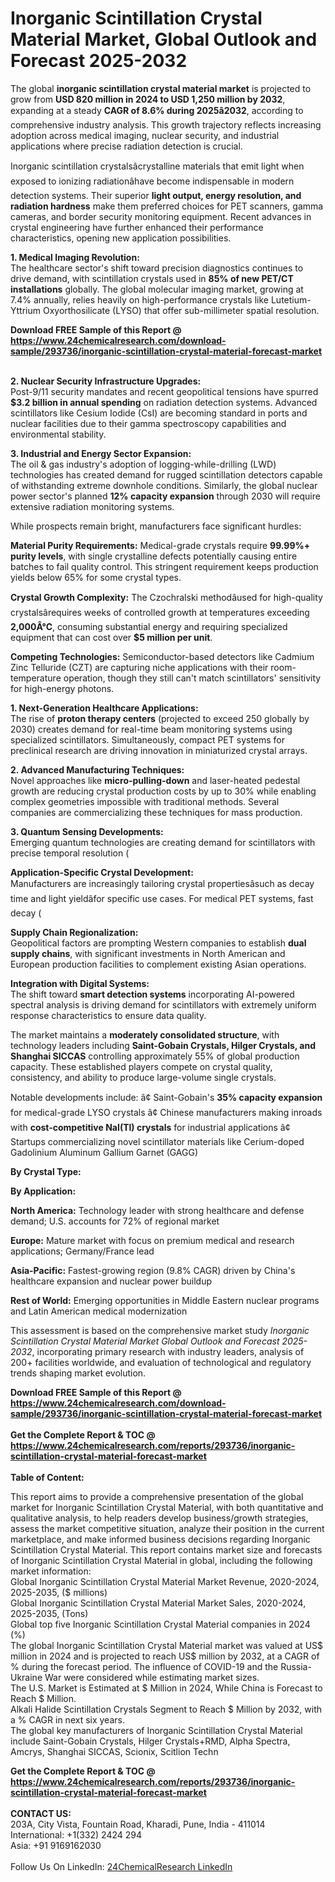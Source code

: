 <h1>Inorganic Scintillation Crystal Material Market, Global Outlook and Forecast 2025-2032</h1><p>The global <strong>inorganic scintillation crystal material market</strong> is projected to grow from <strong>USD 820 million in 2024 to USD 1,250 million by 2032</strong>, expanding at a steady <strong>CAGR of 8.6% during 2025â2032</strong>, according to comprehensive industry analysis. This growth trajectory reflects increasing adoption across medical imaging, nuclear security, and industrial applications where precise radiation detection is crucial.</p><p>Inorganic scintillation crystalsâcrystalline materials that emit light when exposed to ionizing radiationâhave become indispensable in modern detection systems. Their superior <strong>light output, energy resolution, and radiation hardness</strong> make them preferred choices for PET scanners, gamma cameras, and border security monitoring equipment. Recent advances in crystal engineering have further enhanced their performance characteristics, opening new application possibilities.</p><p><strong>1. Medical Imaging Revolution:</strong><br>
The healthcare sector's shift toward precision diagnostics continues to drive demand, with scintillation crystals used in <strong>85% of new PET/CT installations</strong> globally. The global molecular imaging market, growing at 7.4% annually, relies heavily on high-performance crystals like Lutetium-Yttrium Oxyorthosilicate (LYSO) that offer sub-millimeter spatial resolution.</p><div><b>Download FREE Sample of this Report @ 
            <a href="https://www.24chemicalresearch.com/download-sample/293736/inorganic-scintillation-crystal-material-forecast-market">
            https://www.24chemicalresearch.com/download-sample/293736/inorganic-scintillation-crystal-material-forecast-market</a></b></div><br><p><strong>2. Nuclear Security Infrastructure Upgrades:</strong><br>
Post-9/11 security mandates and recent geopolitical tensions have spurred <strong>$3.2 billion in annual spending</strong> on radiation detection systems. Advanced scintillators like Cesium Iodide (CsI) are becoming standard in ports and nuclear facilities due to their gamma spectroscopy capabilities and environmental stability.</p><p><strong>3. Industrial and Energy Sector Expansion:</strong><br>
The oil &amp; gas industry's adoption of logging-while-drilling (LWD) technologies has created demand for rugged scintillation detectors capable of withstanding extreme downhole conditions. Similarly, the global nuclear power sector's planned <strong>12% capacity expansion</strong> through 2030 will require extensive radiation monitoring systems.</p><p>While prospects remain bright, manufacturers face significant hurdles:</p><p><strong>Material Purity Requirements:</strong> Medical-grade crystals require <strong>99.99%+ purity levels</strong>, with single crystalline defects potentially causing entire batches to fail quality control. This stringent requirement keeps production yields below 65% for some crystal types.</p><p><strong>Crystal Growth Complexity:</strong> The Czochralski methodâused for high-quality crystalsârequires weeks of controlled growth at temperatures exceeding <strong>2,000Â°C</strong>, consuming substantial energy and requiring specialized equipment that can cost over <strong>$5 million per unit</strong>.</p><p><strong>Competing Technologies:</strong> Semiconductor-based detectors like Cadmium Zinc Telluride (CZT) are capturing niche applications with their room-temperature operation, though they still can't match scintillators' sensitivity for high-energy photons.</p><p><strong>1. Next-Generation Healthcare Applications:</strong><br>
The rise of <strong>proton therapy centers</strong> (projected to exceed 250 globally by 2030) creates demand for real-time beam monitoring systems using specialized scintillators. Simultaneously, compact PET systems for preclinical research are driving innovation in miniaturized crystal arrays.</p><p><strong>2. Advanced Manufacturing Techniques:</strong><br>
Novel approaches like <strong>micro-pulling-down</strong> and laser-heated pedestal growth are reducing crystal production costs by up to 30% while enabling complex geometries impossible with traditional methods. Several companies are commercializing these techniques for mass production.</p><p><strong>3. Quantum Sensing Developments:</strong><br>
Emerging quantum technologies are creating demand for scintillators with precise temporal resolution (

</p><p><strong>Application-Specific Crystal Development:</strong><br>
    Manufacturers are increasingly tailoring crystal propertiesâsuch as decay time and light yieldâfor specific use cases. For medical PET systems, fast decay (
    </p><p><strong>Supply Chain Regionalization:</strong><br>
    Geopolitical factors are prompting Western companies to establish <strong>dual supply chains</strong>, with significant investments in North American and European production facilities to complement existing Asian operations.</p><p><strong>Integration with Digital Systems:</strong><br>
    The shift toward <strong>smart detection systems</strong> incorporating AI-powered spectral analysis is driving demand for scintillators with extremely uniform response characteristics to ensure data quality.</p><p>The market maintains a <strong>moderately consolidated structure</strong>, with technology leaders including <strong>Saint-Gobain Crystals, Hilger Crystals, and Shanghai SICCAS</strong> controlling approximately 55% of global production capacity. These established players compete on crystal quality, consistency, and ability to produce large-volume single crystals.</p><p>Notable developments include:
â¢ Saint-Gobain's <strong>35% capacity expansion</strong> for medical-grade LYSO crystals
â¢ Chinese manufacturers making inroads with <strong>cost-competitive NaI(Tl) crystals</strong> for industrial applications
â¢ Startups commercializing novel scintillator materials like Cerium-doped Gadolinium Aluminum Gallium Garnet (GAGG)</p><p><strong>By Crystal Type:</strong></p><p><strong>By Application:</strong></p><p><strong>North America:</strong> Technology leader with strong healthcare and defense demand; U.S. accounts for 72% of regional market</p><p><strong>Europe:</strong> Mature market with focus on premium medical and research applications; Germany/France lead</p><p><strong>Asia-Pacific:</strong> Fastest-growing region (9.8% CAGR) driven by China's healthcare expansion and nuclear power buildup</p><p><strong>Rest of World:</strong> Emerging opportunities in Middle Eastern nuclear programs and Latin American medical modernization</p><p>This assessment is based on the comprehensive market study <em>Inorganic Scintillation Crystal Material Market Global Outlook and Forecast 2025-2032</em>, incorporating primary research with industry leaders, analysis of 200+ facilities worldwide, and evaluation of technological and regulatory trends shaping market evolution.</p><div><b>Download FREE Sample of this Report @ 
            <a href="https://www.24chemicalresearch.com/download-sample/293736/inorganic-scintillation-crystal-material-forecast-market">
            https://www.24chemicalresearch.com/download-sample/293736/inorganic-scintillation-crystal-material-forecast-market</a></b></div><br><div><b>Get the Complete Report & TOC @ 
            <a href="https://www.24chemicalresearch.com/reports/293736/inorganic-scintillation-crystal-material-forecast-market">
            https://www.24chemicalresearch.com/reports/293736/inorganic-scintillation-crystal-material-forecast-market</a></b></div><br>
            <b>Table of Content:</b><p>This report aims to provide a comprehensive presentation of the global market for Inorganic Scintillation Crystal Material, with both quantitative and qualitative analysis, to help readers develop business/growth strategies, assess the market competitive situation, analyze their position in the current marketplace, and make informed business decisions regarding Inorganic Scintillation Crystal Material. This report contains market size and forecasts of Inorganic Scintillation Crystal Material in global, including the following market information:<br />
Global Inorganic Scintillation Crystal Material Market Revenue, 2020-2024, 2025-2035, ($ millions)<br />
Global Inorganic Scintillation Crystal Material Market Sales, 2020-2024, 2025-2035, (Tons)<br />
Global top five Inorganic Scintillation Crystal Material companies in 2024 (%)<br />
The global Inorganic Scintillation Crystal Material market was valued at US$ million in 2024 and is projected to reach US$ million by 2032, at a CAGR of % during the forecast period. The influence of COVID-19 and the Russia-Ukraine War were considered while estimating market sizes.<br />
The U.S. Market is Estimated at $ Million in 2024, While China is Forecast to Reach $ Million.<br />
Alkali Halide Scintillation Crystals Segment to Reach $ Million by 2032, with a % CAGR in next six years.<br />
The global key manufacturers of Inorganic Scintillation Crystal Material include Saint-Gobain Crystals, Hilger Crystals+RMD, Alpha Spectra, Amcrys, Shanghai SICCAS, Scionix, Scitlion Techn</p><div><b>Get the Complete Report & TOC @ 
            <a href="https://www.24chemicalresearch.com/reports/293736/inorganic-scintillation-crystal-material-forecast-market">
            https://www.24chemicalresearch.com/reports/293736/inorganic-scintillation-crystal-material-forecast-market</a></b></div><br><b>CONTACT US:</b><br>
            203A, City Vista, Fountain Road, Kharadi, Pune, India - 411014<br>
            International: +1(332) 2424 294<br>
            Asia: +91 9169162030 <br><br>
            Follow Us On LinkedIn: <a href="https://www.linkedin.com/company/24chemicalresearch/">24ChemicalResearch LinkedIn</a>